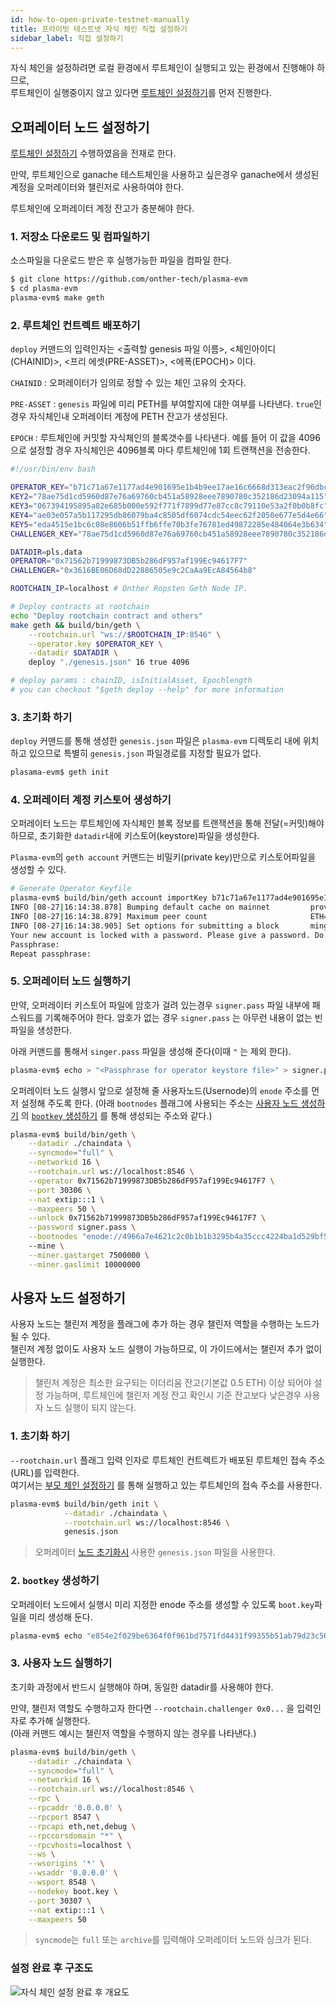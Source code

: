 ```yaml
---
id: how-to-open-private-testnet-manually
title: 프라이빗 테스트넷 자식 체인 직접 설정하기
sidebar_label: 직접 설정하기
---
```


자식 체인을 설정하려면 로컬 환경에서 루트체인이 실행되고 있는 환경에서 진행해야 하므로, <br> 루트체인이 실행중이지 않고 있다면 [루트체인 설정하기](how-to-open-private-testnet-rootchain#%EB%B6%80%EB%AA%A8-%EC%B2%B4%EC%9D%B8-%EC%84%A4%EC%A0%95%ED%95%98%EA%B8%B0)를 먼저 진행한다.

## 오퍼레이터 노드 설정하기
[루트체인 설정하기](how-to-open-private-testnet-rootchain#%EB%B6%80%EB%AA%A8-%EC%B2%B4%EC%9D%B8-%EC%84%A4%EC%A0%95%ED%95%98%EA%B8%B0) 수행하였음을 전재로 한다.

만약, 루트체인으로 ganache 테스트체인을 사용하고 싶은경우 ganache에서 생성된 계정을 오퍼레이터와 챌린저로 사용하여야 한다.

루트체인에 오퍼레이터 계정 잔고가 충분해야 한다.

### 1. 저장소 다운로드 및 컴파일하기

소스파일을 다운로드 받은 후 실행가능한 파일을 컴파일 한다.

```bash
$ git clone https://github.com/onther-tech/plasma-evm
$ cd plasma-evm
plasma-evm$ make geth
```

### 2. 루트체인 컨트렉트 배포하기

`deploy` 커맨드의 입력인자는 <출력할 genesis 파일 이름>, <체인아이디(CHAINID)>, <프리 에셋(PRE-ASSET)>, <에폭(EPOCH)> 이다.

`CHAINID` : 오퍼레이터가 임의로 정할 수 있는 체인 고유의 숫자다.

`PRE-ASSET` : `genesis` 파일에 미리 PETH를 부여할지에 대한 여부를 나타낸다. `true`인 경우 자식체인내 오퍼레이터 계정에 PETH 잔고가 생성된다.

`EPOCH` : 루트체인에 커밋할 자식체인의 블록갯수를 나타낸다. 예를 들어 이 값을 4096으로 설정할 경우 자식체인은 4096블록 마다 루트체인에 1회 트랜잭션을 전송한다.

```sh
#!/usr/bin/env bash

OPERATOR_KEY="b71c71a67e1177ad4e901695e1b4b9ee17ae16c6668d313eac2f96dbcda3f291"
KEY2="78ae75d1cd5960d87e76a69760cb451a58928eee7890780c352186d23094a115"
KEY3="067394195895a82e685b000e592f771f7899d77e87cc8c79110e53a2f0b0b8fc"
KEY4="ae03e057a5b117295db86079ba4c8505df6074cdc54eec62f2050e677e5d4e66"
KEY5="eda4515e1bc6c08e8606b51ffb6ffe70b3fe76781ed49872285e484064e3b634"
CHALLENGER_KEY="78ae75d1cd5960d87e76a69760cb451a58928eee7890780c352186d23094a114"

DATADIR=pls.data
OPERATOR="0x71562b71999873DB5b286dF957af199Ec94617F7"
CHALLENGER="0x3616BE06D68dD22886505e9c2CaAa9EcA84564b8"

ROOTCHAIN_IP=localhost # Onther Ropsten Geth Node IP.

# Deploy contracts at rootchain
echo "Deploy rootchain contract and others"
make geth && build/bin/geth \
    --rootchain.url "ws://$ROOTCHAIN_IP:8546" \
    --operator.key $OPERATOR_KEY \
    --datadir $DATADIR \
    deploy "./genesis.json" 16 true 4096

# deploy params : chainID, isInitialAsset, Epochlength
# you can checkout "$geth deploy --help" for more information
```

### 3. 초기화 하기

`deploy` 커맨드를 통해 생성한 `genesis.json` 파일은 `plasma-evm` 디렉토리 내에 위치하고 있으므로 특별히 `genesis.json` 파일경로를 지정할 필요가 없다.

```bash
plasama-evm$ geth init
```

### 4. 오퍼레이터 계정 키스토어 생성하기

오퍼레이터 노드는 루트체인에 자식체인 블록 정보를 트랜잭션을 통해 전달(=커밋)해야 하므로, 초기화한 `datadir`내에 키스토어(keystore)파일을 생성한다.

`Plasma-evm`의 `geth account` 커맨드는 비밀키(private key)만으로 키스토어파일을 생성할 수 있다.

```bash
# Generate Operator Keyfile
plasma-evm$ build/bin/geth account importKey b71c71a67e1177ad4e901695e1b4b9ee17ae16c6668d313eac2f96dbcda3f291 --datadir ./chaindata
INFO [08-27|16:14:38.878] Bumping default cache on mainnet         provided=1024 updated=4096
INFO [08-27|16:14:38.879] Maximum peer count                       ETH=50 LES=0 total=50
INFO [08-27|16:14:38.905] Set options for submitting a block       mingaspirce=1000000000 maxgasprice=100000000000 resubmit=0s
Your new account is locked with a password. Please give a password. Do not forget this password.
Passphrase:
Repeat passphrase:
```

### 5. 오퍼레이터 노드 실행하기

만약, 오퍼레이터 키스토어 파일에 암호가 걸려 있는경우 `signer.pass` 파일 내부에 패스워드를 기록해주어야 한다. 암호가 없는 경우 `signer.pass` 는 아무런 내용이 없는 빈파일을 생성한다.

아래 커맨드를 통해서 `singer.pass` 파일을 생성해 준다(이때 `"` 는 제외 한다).

```bash
plasma-evm$ echo > "<Passphrase for operator keystore file>" > signer.pass
```

오퍼레이터 노드 실행시 앞으로 설정해 줄 사용자노드(Usernode)의 `enode` 주소를 먼저 설정해 주도록 한다. (아래 `bootnodes` 플래그에 사용되는 주소는 [사용자 노드 생성하기](how-to-open-private-testnet-manually#%EC%82%AC%EC%9A%A9%EC%9E%90-%EB%85%B8%EB%93%9C-%EC%84%A4%EC%A0%95%ED%95%98%EA%B8%B0) 의 [`bootkey` 생성하기](how-to-open-private-testnet-manually#3-bootkey-%EC%83%9D%EC%84%B1%ED%95%98%EA%B8%B0) 를 통해 생성되는 주소와 같다.)
```bash
plasma-evm$ build/bin/geth \
    --datadir ./chaindata \
    --syncmode="full" \
    --networkid 16 \
    --rootchain.url ws://localhost:8546 \
    --operator 0x71562b71999873DB5b286dF957af199Ec94617F7 \
    --port 30306 \
    --nat extip:::1 \
    --maxpeers 50 \
    --unlock 0x71562b71999873DB5b286dF957af199Ec94617F7 \
    --password signer.pass \
    --bootnodes "enode://4966a7e4621c2c0b1b1b3295b4a35ccc4224ba1d529bf5aa2323e4650f6075bd5eb6618372b2579965819347307f1f97315ce91b09ca342d60c2e98ad88db9f3@127.0.0.1:30307"
    --mine \
    --miner.gastarget 7500000 \
    --miner.gaslimit 10000000
```

## 사용자 노드 설정하기

사용자 노드는 챌린저 계정을 플래그에 추가 하는 경우 챌린저 역할을 수행하는 노드가 될 수 있다. <br>챌린저 계정 없이도 사용자 노드 실행이 가능하므로, 이 가이드에서는 챌린저 추가 없이 실행한다.

> 챌린저 계정은 최소한 요구되는 이더리움 잔고(기본값 0.5 ETH) 이상 되어야 설정 가능하며, 루트체인에 챌린저 계정 잔고 확인시 기준 잔고보다 낮은경우 사용자 노드 실행이 되지 않는다.

### 1. 초기화 하기

`--rootchain.url` 플래그 입력 인자로 루트체인 컨트렉트가 배포된 루트체인 접속 주소(URL)를 입력한다.<br>
여기서는 [부모 체인 설정하기](how-to-open-private-testnet-rootchain#2-%EC%8B%A4%ED%96%89-%EC%8A%A4%ED%81%AC%EB%A6%BD%ED%8A%B8-%ED%99%95%EC%9D%B8) 를 통해 실행하고 있는 루트체인의 접속 주소를 사용한다.

```bash
plasma-evm$ build/bin/geth init \
            --datadir ./chaindata \
            --rootchain.url ws://localhost:8546 \
            genesis.json
```
> 오퍼레이터 [노드 초기화시](how-to-open-private-testnet-manually#2-%EC%B4%88%EA%B8%B0%ED%99%94-%ED%95%98%EA%B8%B0) 사용한 `genesis.json` 파일을 사용한다.

### 2. `bootkey` 생성하기

오퍼레이터 노드에서 실행시 미리 지정한 enode 주소를 생성할 수 있도록 `boot.key`파일을 미리 생성해 둔다.

```bash
plasma-evm$ echo "e854e2f029be6364f0f961bd7571fd4431f99355b51ab79d23c56506f5f1a7c3" > boot.key
```

### 3. 사용자 노드 실행하기

초기화 과정에서 반드시 실행해야 하며, 동일한 datadir를 사용해야 한다.

만약, 챌린저 역할도 수행하고자 한다면 `--rootchain.challenger 0x0...` 을 입력인자로 추가해 실행한다.<br>
(아래 커맨드 예시는 챌린저 역할을 수행하지 않는 경우를 나타낸다.)

```bash
plasma-evm$ build/bin/geth \
    --datadir ./chaindata \
    --syncmode="full" \
    --networkid 16 \
    --rootchain.url ws://localhost:8546 \
    --rpc \
    --rpcaddr '0.0.0.0' \
    --rpcport 8547 \
    --rpcapi eth,net,debug \
    --rpccorsdomain "*" \
    --rpcvhosts=localhost \
    --ws \
    --wsorigins '*' \
    --wsaddr '0.0.0.0' \
    --wsport 8548 \
    --nodekey boot.key \
    --port 30307 \
    --nat extip:::1 \
    --maxpeers 50
```

> `syncmode`는 `full` 또는 `archive`를 입력해야 오퍼레이터 노드와 싱크가 된다.

### 설정 완료 후 구조도

![자식 체인 설정 완료 후 개요도](assets/guides_private_testnet_manually.png)
